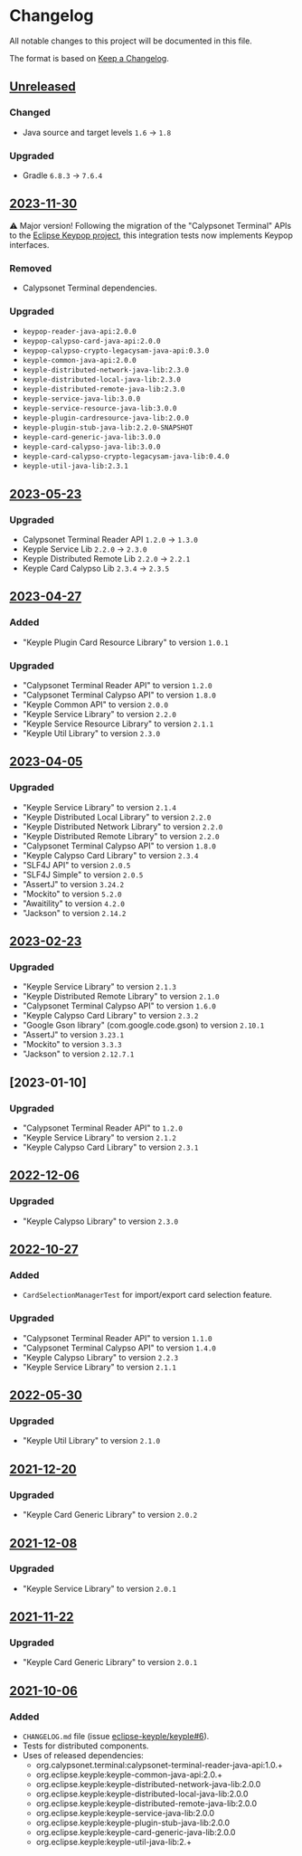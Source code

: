 # Changelog
All notable changes to this project will be documented in this file.

The format is based on [Keep a Changelog](https://keepachangelog.com/en/1.0.0/).

## [Unreleased]
### Changed
- Java source and target levels `1.6` -> `1.8`
### Upgraded
- Gradle `6.8.3` -> `7.6.4`

## [2023-11-30]
:warning: Major version! Following the migration of the "Calypsonet Terminal" APIs to the
[Eclipse Keypop project](https://keypop.org), this integration tests now implements Keypop interfaces.
### Removed
- Calypsonet Terminal dependencies.
### Upgraded
- `keypop-reader-java-api:2.0.0`
- `keypop-calypso-card-java-api:2.0.0`
- `keypop-calypso-crypto-legacysam-java-api:0.3.0`
- `keyple-common-java-api:2.0.0`
- `keyple-distributed-network-java-lib:2.3.0`
- `keyple-distributed-local-java-lib:2.3.0`
- `keyple-distributed-remote-java-lib:2.3.0`
- `keyple-service-java-lib:3.0.0`
- `keyple-service-resource-java-lib:3.0.0`
- `keyple-plugin-cardresource-java-lib:2.0.0`
- `keyple-plugin-stub-java-lib:2.2.0-SNAPSHOT`
- `keyple-card-generic-java-lib:3.0.0`
- `keyple-card-calypso-java-lib:3.0.0`
- `keyple-card-calypso-crypto-legacysam-java-lib:0.4.0`
- `keyple-util-java-lib:2.3.1`

## [2023-05-23]
### Upgraded
- Calypsonet Terminal Reader API `1.2.0` -> `1.3.0`
- Keyple Service Lib `2.2.0` -> `2.3.0`
- Keyple Distributed Remote Lib `2.2.0` -> `2.2.1`
- Keyple Card Calypso Lib `2.3.4` -> `2.3.5`

## [2023-04-27]
### Added
- "Keyple Plugin Card Resource Library" to version `1.0.1`
### Upgraded
- "Calypsonet Terminal Reader API" to version `1.2.0`
- "Calypsonet Terminal Calypso API" to version `1.8.0`
- "Keyple Common API" to version `2.0.0`
- "Keyple Service Library" to version `2.2.0`
- "Keyple Service Resource Library" to version `2.1.1`
- "Keyple Util Library" to version `2.3.0`

## [2023-04-05]
### Upgraded
- "Keyple Service Library" to version `2.1.4`
- "Keyple Distributed Local Library" to version `2.2.0`
- "Keyple Distributed Network Library" to version `2.2.0`
- "Keyple Distributed Remote Library" to version `2.2.0`
- "Calypsonet Terminal Calypso API" to version `1.8.0`
- "Keyple Calypso Card Library" to version `2.3.4`
- "SLF4J API" to version `2.0.5`
- "SLF4J Simple" to version `2.0.5`
- "AssertJ" to version `3.24.2`
- "Mockito" to version `5.2.0`
- "Awaitility" to version `4.2.0`
- "Jackson" to version `2.14.2`

## [2023-02-23]
### Upgraded
- "Keyple Service Library" to version `2.1.3`
- "Keyple Distributed Remote Library" to version `2.1.0`
- "Calypsonet Terminal Calypso API" to version `1.6.0`
- "Keyple Calypso Card Library" to version `2.3.2`
- "Google Gson library" (com.google.code.gson) to version `2.10.1`
- "AssertJ" to version `3.23.1`
- "Mockito" to version `3.3.3`
- "Jackson" to version `2.12.7.1`

## [2023-01-10]
### Upgraded
- "Calypsonet Terminal Reader API" to `1.2.0`
- "Keyple Service Library" to version `2.1.2`
- "Keyple Calypso Card Library" to version `2.3.1`

## [2022-12-06]
### Upgraded
- "Keyple Calypso Library" to version `2.3.0`

## [2022-10-27]
### Added
- `CardSelectionManagerTest` for import/export card selection feature.
### Upgraded
- "Calypsonet Terminal Reader API" to version `1.1.0`
- "Calypsonet Terminal Calypso API" to version `1.4.0`
- "Keyple Calypso Library" to version `2.2.3`
- "Keyple Service Library" to version `2.1.1`

## [2022-05-30]
### Upgraded
- "Keyple Util Library" to version `2.1.0`

## [2021-12-20]
### Upgraded
- "Keyple Card Generic Library" to version `2.0.2`

## [2021-12-08]
### Upgraded
- "Keyple Service Library" to version `2.0.1`

## [2021-11-22]
### Upgraded
- "Keyple Card Generic Library" to version `2.0.1`

## [2021-10-06]
### Added
- `CHANGELOG.md` file (issue [eclipse-keyple/keyple#6]).
- Tests for distributed components.
- Uses of released dependencies:
  - org.calypsonet.terminal:calypsonet-terminal-reader-java-api:1.0.+
  - org.eclipse.keyple:keyple-common-java-api:2.0.+
  - org.eclipse.keyple:keyple-distributed-network-java-lib:2.0.0
  - org.eclipse.keyple:keyple-distributed-local-java-lib:2.0.0
  - org.eclipse.keyple:keyple-distributed-remote-java-lib:2.0.0
  - org.eclipse.keyple:keyple-service-java-lib:2.0.0
  - org.eclipse.keyple:keyple-plugin-stub-java-lib:2.0.0
  - org.eclipse.keyple:keyple-card-generic-java-lib:2.0.0
  - org.eclipse.keyple:keyple-util-java-lib:2.+

[unreleased]: https://github.com/eclipse-keyple/keyple-integration-java-test/compare/2023-11-30...HEAD
[2023-11-30]: https://github.com/eclipse-keyple/keyple-integration-java-test/compare/2023-05-23...2023-11-30
[2023-05-23]: https://github.com/eclipse-keyple/keyple-integration-java-test/compare/2023-04-27...2023-05-23
[2023-04-27]: https://github.com/eclipse-keyple/keyple-integration-java-test/compare/2023-04-05...2023-04-27
[2023-04-05]: https://github.com/eclipse-keyple/keyple-integration-java-test/compare/2023-02-23...2023-04-05
[2023-02-23]: https://github.com/eclipse-keyple/keyple-integration-java-test/compare/2022-12-06...2023-02-23
[2022-12-06]: https://github.com/eclipse-keyple/keyple-integration-java-test/compare/2022-10-27...2022-12-06
[2022-10-27]: https://github.com/eclipse-keyple/keyple-integration-java-test/compare/2022-05-30...2022-10-27
[2022-05-30]: https://github.com/eclipse-keyple/keyple-integration-java-test/compare/2021-12-20...2022-05-30
[2021-12-20]: https://github.com/eclipse-keyple/keyple-integration-java-test/compare/2021-12-08...2021-12-20
[2021-12-08]: https://github.com/eclipse-keyple/keyple-integration-java-test/compare/2021-11-22...2021-12-08
[2021-11-22]: https://github.com/eclipse-keyple/keyple-integration-java-test/compare/2021-10-06...2021-11-22
[2021-10-06]: https://github.com/eclipse-keyple/keyple-integration-java-test/releases/tag/2021-10-06

[eclipse-keyple/keyple#6]: https://github.com/eclipse-keyple/keyple/issues/6